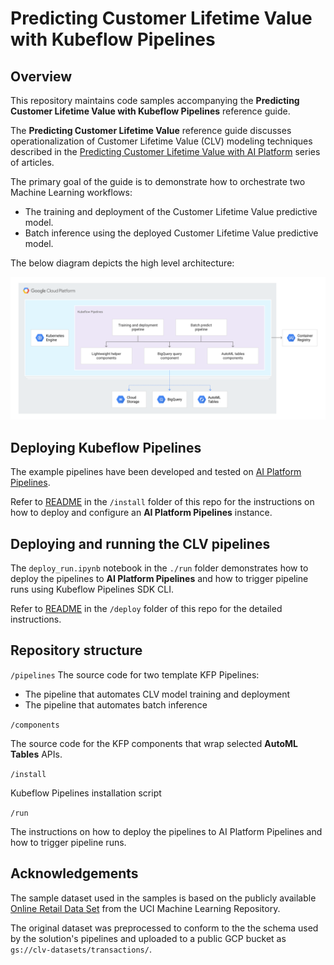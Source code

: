 # Predicting Customer Lifetime Value with Kubeflow Pipelines

## Overview

This repository maintains code samples accompanying the **Predicting Customer Lifetime Value with Kubeflow Pipelines** reference guide.

The **Predicting Customer Lifetime Value** reference guide  discusses operationalization of Customer Lifetime Value (CLV) modeling techniques described in the [Predicting Customer Lifetime Value with AI Platform](https://cloud.google.com/solutions/machine-learning/clv-prediction-with-offline-training-intro) series of articles.

The primary goal of the guide is to demonstrate how to orchestrate two Machine Learning workflows:
- The training and deployment of the Customer Lifetime Value predictive model.
- Batch inference using the deployed Customer Lifetime Value predictive model.

The below diagram depicts the high level architecture:

![KFP Runtime](./images/arch-final.png)


## Deploying Kubeflow Pipelines

The example pipelines have been developed and tested on [AI Platform Pipelines](https://cloud.google.com/ai-platform/pipelines/docs). 

Refer to [README](./install/README.md) in the `/install` folder of this repo for the instructions on how to deploy and configure an **AI Platform Pipelines** instance.

## Deploying and running the CLV pipelines

The `deploy_run.ipynb` notebook in the `./run` folder demonstrates how to deploy the pipelines to **AI Platform Pipelines** and how to trigger pipeline runs using Kubeflow Pipelines SDK CLI.

Refer to [README](./deploy/README.md) in the `/deploy` folder of this repo for the detailed instructions.

## Repository structure

`/pipelines`
The source code for two template KFP Pipelines:
- The pipeline that automates CLV model training and deployment
- The pipeline that automates batch inference 


`/components`

The source code for the KFP components that wrap selected **AutoML Tables** APIs.

`/install`

Kubeflow Pipelines  installation script

`/run`

The instructions on how to deploy the pipelines to AI Platform Pipelines and how to trigger pipeline runs.



## Acknowledgements

The sample dataset used in the samples is based on the publicly available [Online Retail Data Set](http://archive.ics.uci.edu/ml/datasets/Online+Retail) from the UCI Machine Learning Repository. 

The original dataset was preprocessed to conform to the the schema used by the solution's pipelines and uploaded to a public GCP bucket as `gs://clv-datasets/transactions/`. 



